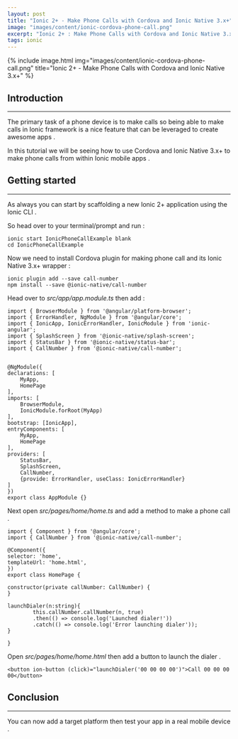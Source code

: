 ```yaml
---
layout: post
title: "Ionic 2+ - Make Phone Calls with Cordova and Ionic Native 3.x+"
image: "images/content/ionic-cordova-phone-call.png"
excerpt: "Ionic 2+ : Make Phone Calls with Cordova and Ionic Native 3.x+" 
tags: ionic 
---
```


{% include image.html 
    img="images/content/ionic-cordova-phone-call.png" 
    title="Ionic 2+ - Make Phone Calls with Cordova and Ionic Native 3.x+" 
%}

Introduction 
-----------------
-----------------

The primary task of a phone device is to make calls so being able to make calls in Ionic framework is 
a nice feature that can be leveraged to create awesome apps .

In this tutorial we will be seeing how to use Cordova and Ionic Native 3.x+ to make phone calls from within 
Ionic mobile apps .

Getting started 
------------------------
------------------------

As always you can start by scaffolding a new Ionic 2+ application using the Ionic CLI .

So head over to your terminal/prompt and run :

    ionic start IonicPhoneCallExample blank 
    cd IonicPhoneCallExample 

Now we need to install Cordova plugin for making phone call and its Ionic Native 3.x+ wrapper :

    ionic plugin add --save call-number
    npm install --save @ionic-native/call-number

Head over to <em>src/app/app.module.ts</em> then add :

    import { BrowserModule } from '@angular/platform-browser';
    import { ErrorHandler, NgModule } from '@angular/core';
    import { IonicApp, IonicErrorHandler, IonicModule } from 'ionic-angular';
    import { SplashScreen } from '@ionic-native/splash-screen';
    import { StatusBar } from '@ionic-native/status-bar';
    import { CallNumber } from '@ionic-native/call-number';


    @NgModule({
    declarations: [
        MyApp,
        HomePage 
    ],
    imports: [
        BrowserModule,
        IonicModule.forRoot(MyApp)
    ],
    bootstrap: [IonicApp],
    entryComponents: [
        MyApp,
        HomePage
    ],
    providers: [
        StatusBar,
        SplashScreen,
        CallNumber,
        {provide: ErrorHandler, useClass: IonicErrorHandler}
    ]
    })
    export class AppModule {}
        

Next open <em>src/pages/home/home.ts</em> and add a method to make a phone call .

    import { Component } from '@angular/core';
    import { CallNumber } from '@ionic-native/call-number';

    @Component({
    selector: 'home',
    templateUrl: 'home.html',
    })
    export class HomePage {

    constructor(private callNumber: CallNumber) {
    }

    launchDialer(n:string){
            this.callNumber.callNumber(n, true)
            .then(() => console.log('Launched dialer!'))
            .catch(() => console.log('Error launching dialer'));
    }

    }

Open <em>src/pages/home/home.html</em> then add a button to launch the dialer .

    <button ion-button (click)="launchDialer('00 00 00 00')">Call 00 00 00 00</button>


Conclusion 
---------------
---------------

You can now add a target platform then test your app in a real mobile device .

    